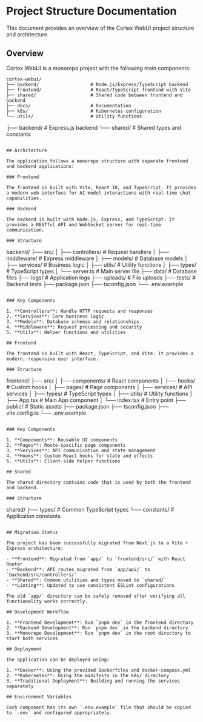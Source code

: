 # Project Structure Documentation

This document provides an overview of the Cortex WebUI project structure and architecture.

## Overview

Cortex WebUI is a monorepo project with the following main components:

```
cortex-webui/
├── backend/                   # Node.js/Express/TypeScript backend
├── frontend/                  # React/TypeScript frontend with Vite
├── shared/                    # Shared code between frontend and backend
├── docs/                      # Documentation
├── k8s/                       # Kubernetes configuration
└── utils/                     # Utility functions
```

├── backend/                  # Express.js backend
└── shared/                   # Shared types and constants

```

## Architecture

The application follows a monorepo structure with separate frontend and backend applications:

### Frontend

The frontend is built with Vite, React 18, and TypeScript. It provides a modern web interface for AI model interactions with real-time chat capabilities.

### Backend

The backend is built with Node.js, Express, and TypeScript. It provides a RESTful API and WebSocket server for real-time communication.

### Structure

```

backend/
├── src/
│   ├── controllers/          # Request handlers
│   ├── middleware/           # Express middleware
│   ├── models/               # Database models
│   ├── services/             # Business logic
│   ├── utils/                # Utility functions
│   ├── types/                # TypeScript types
│   └── server.ts             # Main server file
├── data/                     # Database files
├── logs/                     # Application logs
├── uploads/                  # File uploads
├── tests/                    # Backend tests
├── package.json
├── tsconfig.json
└── .env.example

```

### Key Components

1. **Controllers**: Handle HTTP requests and responses
2. **Services**: Core business logic
3. **Models**: Database schemas and relationships
4. **Middleware**: Request processing and security
5. **Utils**: Helper functions and utilities

## Frontend

The frontend is built with React, TypeScript, and Vite. It provides a modern, responsive user interface.

### Structure

```

frontend/
├── src/
│   ├── components/           # React components
│   ├── hooks/                # Custom hooks
│   ├── pages/                # Page components
│   ├── services/             # API services
│   ├── types/                # TypeScript types
│   ├── utils/                # Utility functions
│   ├── App.tsx               # Main App component
│   └── index.tsx             # Entry point
├── public/                   # Static assets
├── package.json
├── tsconfig.json
├── vite.config.ts
└── .env.example

```

### Key Components

1. **Components**: Reusable UI components
2. **Pages**: Route-specific page components
3. **Services**: API communication and state management
4. **Hooks**: Custom React hooks for state and effects
5. **Utils**: Client-side helper functions

## Shared

The shared directory contains code that is used by both the frontend and backend.

### Structure

```

shared/
├── types/                    # Common TypeScript types
└── constants/                # Application constants

```

## Migration Status

The project has been successfully migrated from Next.js to a Vite + Express architecture:

- **Frontend**: Migrated from `app/` to `frontend/src/` with React Router
- **Backend**: API routes migrated from `app/api/` to `backend/src/controllers/`
- **Shared**: Common utilities and types moved to `shared/`
- **Linting**: Updated to use consistent ESLint configurations

The old `app/` directory can be safely removed after verifying all functionality works correctly.

## Development Workflow

1. **Frontend Development**: Run `pnpm dev` in the frontend directory
2. **Backend Development**: Run `pnpm dev` in the backend directory
3. **Monorepo Development**: Run `pnpm dev` in the root directory to start both services

## Deployment

The application can be deployed using:

1. **Docker**: Using the provided Dockerfiles and docker-compose.yml
2. **Kubernetes**: Using the manifests in the k8s/ directory
3. **Traditional Deployment**: Building and running the services separately

## Environment Variables

Each component has its own `.env.example` file that should be copied to `.env` and configured appropriately.
